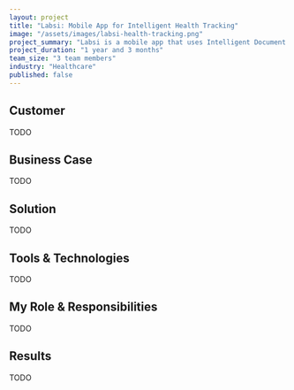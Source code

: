 ```yaml
---
layout: project
title: "Labsi: Mobile App for Intelligent Health Tracking"
image: "/assets/images/labsi-health-tracking.png"
project_summary: "Labsi is a mobile app that uses Intelligent Document Processing (IDP) to help patients track their medical lab results and organize their health documents. As a co-founder, I was responsible for the product development and the technical implementation of the IDP solution."
project_duration: "1 year and 3 months"
team_size: "3 team members"
industry: "Healthcare"
published: false
---
```


## Customer

TODO

## Business Case

TODO

## Solution

TODO

## Tools & Technologies

TODO

## My Role & Responsibilities

TODO

## Results

TODO
